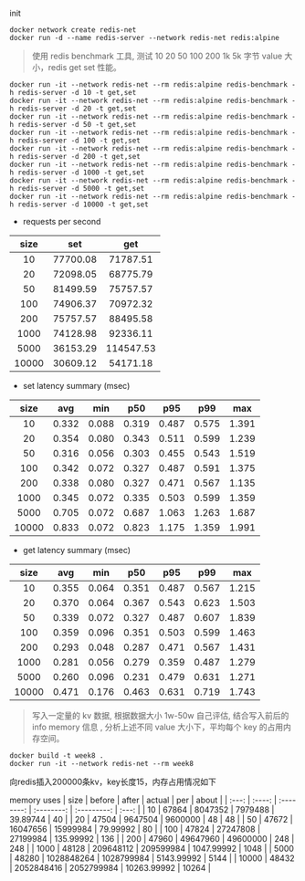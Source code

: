 init

```shell
docker network create redis-net
docker run -d --name redis-server --network redis-net redis:alpine
```

> 使用 redis benchmark 工具, 测试 10 20 50 100 200 1k 5k 字节 value 大小，redis get set 性能。

```shell
docker run -it --network redis-net --rm redis:alpine redis-benchmark -h redis-server -d 10 -t get,set
docker run -it --network redis-net --rm redis:alpine redis-benchmark -h redis-server -d 20 -t get,set
docker run -it --network redis-net --rm redis:alpine redis-benchmark -h redis-server -d 50 -t get,set
docker run -it --network redis-net --rm redis:alpine redis-benchmark -h redis-server -d 100 -t get,set
docker run -it --network redis-net --rm redis:alpine redis-benchmark -h redis-server -d 200 -t get,set
docker run -it --network redis-net --rm redis:alpine redis-benchmark -h redis-server -d 1000 -t get,set
docker run -it --network redis-net --rm redis:alpine redis-benchmark -h redis-server -d 5000 -t get,set
docker run -it --network redis-net --rm redis:alpine redis-benchmark -h redis-server -d 10000 -t get,set
```

- requests per second

| size  |   set    |    get    |
| :---: | :------: | :-------: |
|  10   | 77700.08 | 71787.51  |
|  20   | 72098.05 | 68775.79  |
|  50   | 81499.59 | 75757.57  |
|  100  | 74906.37 | 70972.32  |
|  200  | 75757.57 | 88495.58  |
| 1000  | 74128.98 | 92336.11  |
| 5000  | 36153.29 | 114547.53 |
| 10000 | 30609.12 | 54171.18  |

- set latency summary (msec)

| size  |  avg  |  min  |  p50  |  p95  |  p99  |  max  |
| :---: | :---: | :---: | :---: | :---: | :---: | :---: |
|  10   | 0.332 | 0.088 | 0.319 | 0.487 | 0.575 | 1.391 |
|  20   | 0.354 | 0.080 | 0.343 | 0.511 | 0.599 | 1.239 |
|  50   | 0.316 | 0.056 | 0.303 | 0.455 | 0.543 | 1.519 |
|  100  | 0.342 | 0.072 | 0.327 | 0.487 | 0.591 | 1.375 |
|  200  | 0.338 | 0.080 | 0.327 | 0.471 | 0.567 | 1.135 |
| 1000  | 0.345 | 0.072 | 0.335 | 0.503 | 0.599 | 1.359 |
| 5000  | 0.705 | 0.072 | 0.687 | 1.063 | 1.263 | 1.687 |
| 10000 | 0.833 | 0.072 | 0.823 | 1.175 | 1.359 | 1.991 |

- get latency summary (msec)

| size  |  avg  |  min  |  p50  |  p95  |  p99  |  max  |
| :---: | :---: | :---: | :---: | :---: | :---: | :---: |
|  10   | 0.355 | 0.064 | 0.351 | 0.487 | 0.567 | 1.215 |
|  20   | 0.370 | 0.064 | 0.367 | 0.543 | 0.623 | 1.503 |
|  50   | 0.339 | 0.072 | 0.327 | 0.487 | 0.607 | 1.839 |
|  100  | 0.359 | 0.096 | 0.351 | 0.503 | 0.599 | 1.463 |
|  200  | 0.293 | 0.048 | 0.287 | 0.471 | 0.567 | 1.431 |
| 1000  | 0.281 | 0.056 | 0.279 | 0.359 | 0.487 | 1.279 |
| 5000  | 0.260 | 0.096 | 0.231 | 0.479 | 0.631 | 1.271 |
| 10000 | 0.471 | 0.176 | 0.463 | 0.631 | 0.719 | 1.743 |

> 写入一定量的 kv 数据, 根据数据大小 1w-50w 自己评估, 结合写入前后的 info memory 信息 , 分析上述不同 value 大小下，平均每个 key 的占用内存空间。

```shell
docker build -t week8 .
docker run -it --network redis-net --rm week8
```

向redis插入200000条kv，key长度15，内存占用情况如下

memory uses | size | before | after | actual | per | about | | :---: | :----: | :--------: | :--------: | :---------:
| :---: | | 10 | 67864 | 8047352 | 7979488 | 39.89744 | 40 | | 20 | 47504 | 9647504 | 9600000 | 48 | 48 | | 50 | 47672 |
16047656 | 15999984 | 79.99992 | 80 | | 100 | 47824 | 27247808 | 27199984 | 135.99992 | 136 | | 200 | 47960 | 49647960 |
49600000 | 248 | 248 | | 1000 | 48128 | 209648112 | 209599984 | 1047.99992 | 1048 | | 5000 | 48280 | 1028848264 |
1028799984 | 5143.99992 | 5144 | | 10000 | 48432 | 2052848416 | 2052799984 | 10263.99992 | 10264 |
